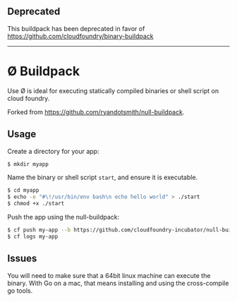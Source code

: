 ## Deprecated

This buildpack has been deprecated in favor of https://github.com/cloudfoundry/binary-buildpack

----

# Ø Buildpack

Use Ø is ideal for executing statically compiled binaries or shell script on cloud foundry.

Forked from https://github.com/ryandotsmith/null-buildpack.

## Usage

Create a directory for your app:

```bash
$ mkdir myapp
```

Name the binary or shell script `start`, and ensure it is executable.

```bash
$ cd myapp
$ echo -e "#\!/usr/bin/env bash\n echo hello world" > ./start
$ chmod +x ./start
```

Push the app using the null-buildpack:

```bash
$ cf push my-app --b https://github.com/cloudfoundry-incubator/null-buildpack/archive/master.zip --no-route
$ cf logs my-app
```

## Issues

You will need to make sure that a 64bit linux machine can execute the binary.  With Go on a mac, that means installing and using the cross-compile go tools.
